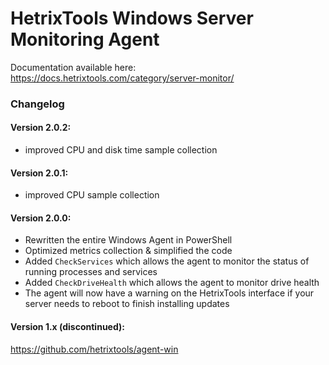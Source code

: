 # HetrixTools Windows Server Monitoring Agent

Documentation available here: https://docs.hetrixtools.com/category/server-monitor/

### Changelog

#### Version 2.0.2: 

- improved CPU and disk time sample collection

#### Version 2.0.1: 

- improved CPU sample collection

#### Version 2.0.0: 

- Rewritten the entire Windows Agent in PowerShell
- Optimized metrics collection & simplified the code
- Added `CheckServices` which allows the agent to monitor the status of running processes and services
- Added `CheckDriveHealth` which allows the agent to monitor drive health
- The agent will now have a warning on the HetrixTools interface if your server needs to reboot to finish installing updates



#### Version 1.x (discontinued): 
https://github.com/hetrixtools/agent-win